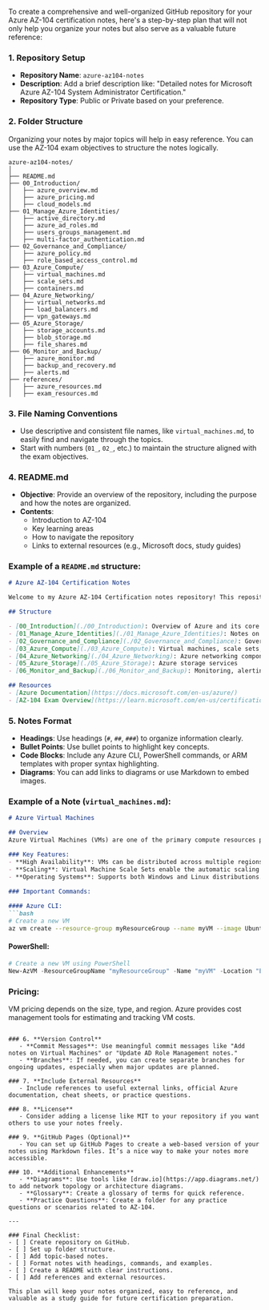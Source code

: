 To create a comprehensive and well-organized GitHub repository for your Azure AZ-104 certification notes, here's a step-by-step plan that will not only help you organize your notes but also serve as a valuable future reference:

### 1. **Repository Setup**
   - **Repository Name**: `azure-az104-notes`
   - **Description**: Add a brief description like: "Detailed notes for Microsoft Azure AZ-104 System Administrator Certification."
   - **Repository Type**: Public or Private based on your preference.

### 2. **Folder Structure**
Organizing your notes by major topics will help in easy reference. You can use the AZ-104 exam objectives to structure the notes logically.

```
azure-az104-notes/
│
├── README.md
├── 00_Introduction/
│   ├── azure_overview.md
│   ├── azure_pricing.md
│   ├── cloud_models.md
├── 01_Manage_Azure_Identities/
│   ├── active_directory.md
│   ├── azure_ad_roles.md
│   ├── users_groups_management.md
│   ├── multi-factor_authentication.md
├── 02_Governance_and_Compliance/
│   ├── azure_policy.md
│   ├── role_based_access_control.md
├── 03_Azure_Compute/
│   ├── virtual_machines.md
│   ├── scale_sets.md
│   ├── containers.md
├── 04_Azure_Networking/
│   ├── virtual_networks.md
│   ├── load_balancers.md
│   ├── vpn_gateways.md
├── 05_Azure_Storage/
│   ├── storage_accounts.md
│   ├── blob_storage.md
│   ├── file_shares.md
├── 06_Monitor_and_Backup/
│   ├── azure_monitor.md
│   ├── backup_and_recovery.md
│   ├── alerts.md
├── references/
│   ├── azure_resources.md
│   ├── exam_resources.md
```

### 3. **File Naming Conventions**
   - Use descriptive and consistent file names, like `virtual_machines.md`, to easily find and navigate through the topics.
   - Start with numbers (`01_`, `02_`, etc.) to maintain the structure aligned with the exam objectives.

### 4. **README.md**
   - **Objective**: Provide an overview of the repository, including the purpose and how the notes are organized.
   - **Contents**:
     - Introduction to AZ-104
     - Key learning areas
     - How to navigate the repository
     - Links to external resources (e.g., Microsoft docs, study guides)

### Example of a `README.md` structure:
```md
# Azure AZ-104 Certification Notes

Welcome to my Azure AZ-104 Certification notes repository! This repository contains detailed notes based on the objectives of the AZ-104 exam, structured to help with both learning and future reference.

## Structure

- [00_Introduction](./00_Introduction): Overview of Azure and its core concepts
- [01_Manage_Azure_Identities](./01_Manage_Azure_Identities): Notes on managing Azure identities, including Active Directory and role-based access control (RBAC)
- [02_Governance_and_Compliance](./02_Governance_and_Compliance): Governance, policy, and compliance-related topics
- [03_Azure_Compute](./03_Azure_Compute): Virtual machines, scale sets, and container services
- [04_Azure_Networking](./04_Azure_Networking): Azure networking components
- [05_Azure_Storage](./05_Azure_Storage): Azure storage services
- [06_Monitor_and_Backup](./06_Monitor_and_Backup): Monitoring, alerting, and backup strategies

## Resources
- [Azure Documentation](https://docs.microsoft.com/en-us/azure/)
- [AZ-104 Exam Overview](https://learn.microsoft.com/en-us/certifications/exams/az-104)

```

### 5. **Notes Format**
   - **Headings**: Use headings (`#`, `##`, `###`) to organize information clearly.
   - **Bullet Points**: Use bullet points to highlight key concepts.
   - **Code Blocks**: Include any Azure CLI, PowerShell commands, or ARM templates with proper syntax highlighting.
   - **Diagrams**: You can add links to diagrams or use Markdown to embed images.

### Example of a Note (`virtual_machines.md`):
```md
# Azure Virtual Machines

## Overview
Azure Virtual Machines (VMs) are one of the primary compute resources provided by Azure. They offer flexibility for running different workloads in the cloud.

### Key Features:
- **High Availability**: VMs can be distributed across multiple regions and availability zones for redundancy.
- **Scaling**: Virtual Machine Scale Sets enable the automatic scaling of VMs.
- **Operating Systems**: Supports both Windows and Linux distributions.
  
### Important Commands:

#### Azure CLI:
```bash
# Create a new VM
az vm create --resource-group myResourceGroup --name myVM --image UbuntuLTS
```

#### PowerShell:
```powershell
# Create a new VM using PowerShell
New-AzVM -ResourceGroupName "myResourceGroup" -Name "myVM" -Location "East US" -Image "UbuntuLTS"
```

### Pricing:
VM pricing depends on the size, type, and region. Azure provides cost management tools for estimating and tracking VM costs.
```

### 6. **Version Control**
   - **Commit Messages**: Use meaningful commit messages like "Add notes on Virtual Machines" or "Update AD Role Management notes."
   - **Branches**: If needed, you can create separate branches for ongoing updates, especially when major updates are planned.

### 7. **Include External Resources**
   - Include references to useful external links, official Azure documentation, cheat sheets, or practice questions.

### 8. **License**
   - Consider adding a license like MIT to your repository if you want others to use your notes freely.

### 9. **GitHub Pages (Optional)**
   - You can set up GitHub Pages to create a web-based version of your notes using Markdown files. It’s a nice way to make your notes more accessible.

### 10. **Additional Enhancements**
   - **Diagrams**: Use tools like [draw.io](https://app.diagrams.net/) to add network topology or architecture diagrams.
   - **Glossary**: Create a glossary of terms for quick reference.
   - **Practice Questions**: Create a folder for any practice questions or scenarios related to AZ-104.

---

### Final Checklist:
- [ ] Create repository on GitHub.
- [ ] Set up folder structure.
- [ ] Add topic-based notes.
- [ ] Format notes with headings, commands, and examples.
- [ ] Create a README with clear instructions.
- [ ] Add references and external resources.
  
This plan will keep your notes organized, easy to reference, and valuable as a study guide for future certification preparation.
